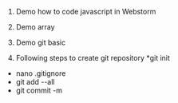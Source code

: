 1. Demo how to code javascript in Webstorm
2. Demo array
3. Demo git basic

4. Following steps to create git repository
 *git init
 * nano .gitignore
 * git add --all
 * git commit -m